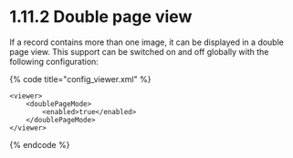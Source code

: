 # 1.11.2 Double page view

If a record contains more than one image, it can be displayed in a double page view. This support can be switched on and off globally with the following configuration:

{% code title="config\_viewer.xml" %}
```markup
<viewer>
    <doublePageMode>
        <enabled>true</enabled>
    </doublePageMode>
</viewer>
```
{% endcode %}


